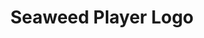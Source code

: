 ---
layout: gallery
title: Seaweed Player Logo
category: portfolio
image: seaweed-logo
info: The <a href='http://www.seaweedplayer.com'>Seaweed Player</a> logo. Simple colours and a recognisable shape - suited for the OSX dock. Photoshop
---